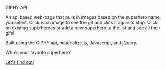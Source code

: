 GIPHY API

An api based web-page that pulls in images based on the superhero name you select. Click each image to see the gif and click it again to stop. Click on existing superheroes or add a new superhero to the list and see all their gifs!

Built using the GIPHY api, materialize.js, Javascript, and jQuery.

Who's your favorite superhero?

<a href="https://guarded-springs-21123.herokuapp.com/">Let's find out!</a>
